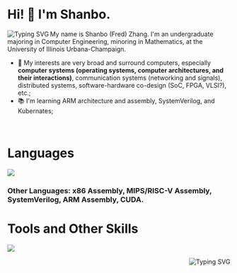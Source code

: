# Hi! 👋 I'm Shanbo.

<a href="https://git.io/typing-svg"><img align="left" src="https://readme-typing-svg.demolab.com?font=Doto&size=24&duration=3000&pause=1000&color=00FF96&multiline=true&repeat=false&width=320&height=252&lines=movl+%25ebp%2C+0x9E3779B9;pushl+%24USER_SS;pushl+%25esp;sti;pushfl;pushl+%24USER_CS;pushl+%240xECEBCAFE;iret" alt="Typing SVG" /></a>

My name is Shanbo (Fred) Zhang. I'm an undergraduate majoring in Computer Engineering, minoring in Mathematics, at the University of Illinois Urbana-Champaign.

- 🔭 My interests are very broad and surround computers, especially <b>computer systems (operating systems, computer architectures, and their interactions)</b>, communication systems (networking and signals), distributed systems, software-hardware co-design (SoC, FPGA, VLSI?), etc.;
- 📚 I'm learning ARM architecture and assembly, SystemVerilog, and Kubernates;
<!-- - 👨‍💻 I'm designing and developing a 64-bit operating system kernel **Nickel**, which supports both UEFI and BIOS boot, multiple popular architectures (x86, ARM, RISC-V, MIPS, etc.), and various file systems; 
 -->

<br clear="both">

# Languages

<img src="https://skillicons.dev/icons?i=c,cpp,arduino,rust,java,cs,python,javascript"/>

### Other Languages: x86 Assembly, MIPS/RISC-V Assembly, SystemVerilog, ARM Assembly, CUDA.

# Tools and Other Skills

<img src="https://skillicons.dev/icons?i=git,linux,windows,visualstudio,vscode,docker,vim,pr,ps,au,ae"/>

<a href="https://git.io/typing-svg"><img align="right" src="https://readme-typing-svg.demolab.com?font=Doto&size=24&duration=3000&pause=1000&color=00FF96&multiline=true&repeat=false&width=332&height=130&lines=movl+%240%2C+%25eax;movl+(0x9E3779B9)%2C+%25ebp;leave;ret" alt="Typing SVG" /></a>
